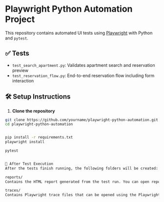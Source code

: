 #  Playwright Python Automation Project

This repository contains automated UI tests using [Playwright](https://playwright.dev/python/) with Python and `pytest`.

## ✅ Tests

- `test_search_apartment.py`: Validates apartment search and reservation preview
- `test_reservation_flow.py`: End-to-end reservation flow including form interaction

## 🛠️ Setup Instructions

1. **Clone the repository**

```bash
git clone https://github.com/yourname/playwright-python-automation.git
cd playwright-python-automation


pip install -r requirements.txt
playwright install

pytest


📁 After Test Execution
After the tests finish running, the following folders will be created:

reports/
Contains the HTML report generated from the test run. You can open reports/playwright-report.html in a browser to view detailed test results.

traces/
Contains Playwright trace files that can be opened using the Playwright Trace Viewer: